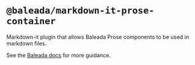 # `@baleada/markdown-it-prose-container`

Markdown-it plugin that allows Baleada Prose components to be used in markdown files.

See the [Baleada docs](https://baleada.netlify.com) for more guidance.